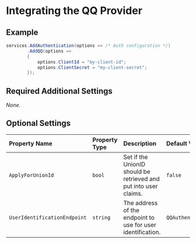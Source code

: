 # Integrating the QQ Provider

## Example

```csharp
services.AddAuthentication(options => /* Auth configuration */)
        .AddQQ(options =>
        {
            options.ClientId = "my-client-id";
            options.ClientSecret = "my-client-secret";
        });
```

## Required Additional Settings

_None._

## Optional Settings

| Property Name | Property Type | Description | Default Value |
|:--|:--|:--|:--|
| `ApplyForUnionId` | `bool` | Set if the UnionID should be retrieved and put into user claims. | `false` |
| `UserIdentificationEndpoint` | `string` | The address of the endpoint to use for user identification. | `QQAuthenticationDefaults.UserIdentificationEndpoint` |
